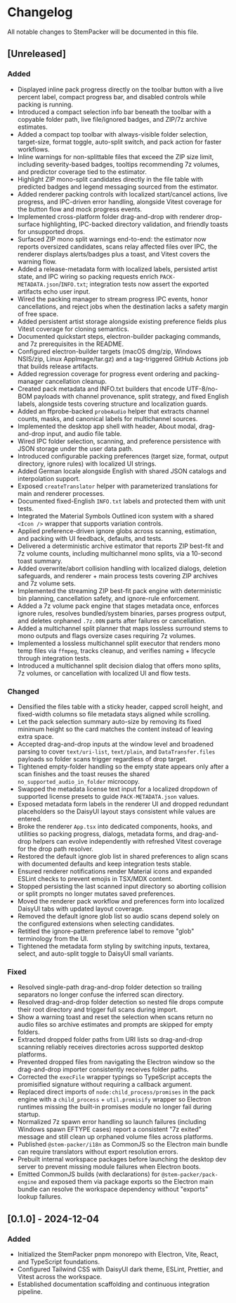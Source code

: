 # Changelog

All notable changes to StemPacker will be documented in this file.

## [Unreleased]
### Added
- Displayed inline pack progress directly on the toolbar button with a live percent label,
  compact progress bar, and disabled controls while packing is running.
- Introduced a compact selection info bar beneath the toolbar with a copyable folder path,
  live file/ignored badges, and ZIP/7z archive estimates.
- Added a compact top toolbar with always-visible folder selection, target-size, format toggle,
  auto-split switch, and pack action for faster workflows.
- Inline warnings for non-splittable files that exceed the ZIP size limit, including severity-based
  badges, tooltips recommending 7z volumes, and predictor coverage tied to the estimator.
- Highlight ZIP mono-split candidates directly in the file table with predicted badges and
  legend messaging sourced from the estimator.
- Added renderer packing controls with localized start/cancel actions, live progress, and IPC-driven
  error handling, alongside Vitest coverage for the button flow and mock progress events.
- Implemented cross-platform folder drag-and-drop with renderer drop-surface highlighting, IPC-backed
  directory validation, and friendly toasts for unsupported drops.
- Surfaced ZIP mono split warnings end-to-end: the estimator now reports oversized candidates,
  scans relay affected files over IPC, the renderer displays alerts/badges plus a toast, and
  Vitest covers the warning flow.
- Added a release-metadata form with localized labels, persisted artist state, and IPC wiring so
  packing requests enrich `PACK-METADATA.json`/`INFO.txt`; integration tests now assert the
  exported artifacts echo user input.
- Wired the packing manager to stream progress IPC events, honor cancellations, and reject jobs
  when the destination lacks a safety margin of free space.
- Added persistent artist storage alongside existing preference fields plus Vitest coverage for
  cloning semantics.
- Documented quickstart steps, electron-builder packaging commands, and 7z prerequisites in the
  README.
- Configured electron-builder targets (macOS dmg/zip, Windows NSIS/zip, Linux AppImage/tar.gz) and
  a tag-triggered GitHub Actions job that builds release artifacts.
- Added regression coverage for progress event ordering and packing-manager cancellation cleanup.
- Created pack metadata and INFO.txt builders that encode UTF-8/no-BOM payloads with channel provenance, split strategy,
  and fixed English labels, alongside tests covering structure and localization guards.
- Added an ffprobe-backed `probeAudio` helper that extracts channel counts, masks, and canonical labels for multichannel
  sources.
- Implemented the desktop app shell with header, About modal, drag-and-drop input, and audio file table.
- Wired IPC folder selection, scanning, and preference persistence with JSON storage under the user data path.
- Introduced configurable packing preferences (target size, format, output directory, ignore rules) with localized UI strings.
- Added German locale alongside English with shared JSON catalogs and interpolation support.
- Exposed `createTranslator` helper with parameterized translations for main and renderer processes.
- Documented fixed-English `INFO.txt` labels and protected them with unit tests.
- Integrated the Material Symbols Outlined icon system with a shared `<Icon />` wrapper that supports variation controls.
- Applied preference-driven ignore globs across scanning, estimation, and packing with UI feedback, defaults, and tests.
- Delivered a deterministic archive estimator that reports ZIP best-fit and 7z volume counts, including multichannel mono splits, via a 10-second toast summary.
- Added overwrite/abort collision handling with localized dialogs, deletion safeguards, and renderer + main process tests covering ZIP archives and 7z volume sets.
- Implemented the streaming ZIP best-fit pack engine with deterministic bin planning, cancellation safety, and ignore-rule enforcement.
- Added a 7z volume pack engine that stages metadata once, enforces ignore rules, resolves bundled/system binaries, parses progress output, and deletes orphaned `.7z.00N` parts after failures or cancellation.
- Added a multichannel split planner that maps lossless surround stems to mono outputs and flags oversize cases requiring 7z volumes.
- Implemented a lossless multichannel split executor that renders mono temp files via `ffmpeg`, tracks cleanup, and verifies naming + lifecycle through integration tests.
- Introduced a multichannel split decision dialog that offers mono splits, 7z volumes, or cancellation with localized UI and flow tests.

### Changed
- Densified the files table with a sticky header, capped scroll height, and fixed-width columns
  so file metadata stays aligned while scrolling.
- Let the pack selection summary auto-size by removing its fixed minimum height so the card matches
  the content instead of leaving extra space.
- Accepted drag-and-drop inputs at the window level and broadened parsing to cover `text/uri-list`,
  `text/plain`, and `DataTransfer.files` payloads so folder scans trigger regardless of drop target.
- Tightened empty-folder handling so the empty state appears only after a scan finishes and the
  toast reuses the shared `no_supported_audio_in_folder` microcopy.
- Swapped the metadata license text input for a localized dropdown of supported license presets
  to guide `PACK-METADATA.json` values.
- Exposed metadata form labels in the renderer UI and dropped redundant placeholders so the
  DaisyUI layout stays consistent while values are entered.
- Broke the renderer `App.tsx` into dedicated components, hooks, and utilities so packing progress,
  dialogs, metadata forms, and drag-and-drop helpers can evolve independently with refreshed
  Vitest coverage for the drop path resolver.
- Restored the default ignore glob list in shared preferences to align scans with documented
  defaults and keep integration tests stable.
- Ensured renderer notifications render Material icons and expanded ESLint checks to prevent emojis in TSX/MDX content.
- Stopped persisting the last scanned input directory so aborting collision or split prompts no longer mutates saved preferences.
- Moved the renderer pack workflow and preferences form into localized DaisyUI tabs with updated layout coverage.
- Removed the default ignore glob list so audio scans depend solely on the configured extensions when selecting candidates.
- Retitled the ignore-pattern preference label to remove "glob" terminology from the UI.
- Tightened the metadata form styling by switching inputs, textarea, select, and auto-split toggle to DaisyUI small variants.

### Fixed
- Resolved single-path drag-and-drop folder detection so trailing separators no longer
  confuse the inferred scan directory.
- Resolved drag-and-drop folder detection so nested file drops compute their root directory and
  trigger full scans during import.
- Show a warning toast and reset the selection when scans return no audio files so archive estimates
  and prompts are skipped for empty folders.
- Extracted dropped folder paths from URI lists so drag-and-drop scanning reliably receives
  directories across supported desktop platforms.
- Prevented dropped files from navigating the Electron window so the drag-and-drop importer
  consistently receives folder paths.
- Corrected the `execFile` wrapper typings so TypeScript accepts the promisified
  signature without requiring a callback argument.
- Replaced direct imports of `node:child_process/promises` in the pack engine with a
  `child_process` + `util.promisify` wrapper so Electron runtimes missing the
  built-in promises module no longer fail during startup.
- Normalized 7z spawn error handling so launch failures (including Windows spawn EFTYPE cases) report a consistent "7z exited"
  message and still clean up orphaned volume files across platforms.
- Published `@stem-packer/i18n` as CommonJS so the Electron main bundle can require translators without export resolution errors.
- Prebuilt internal workspace packages before launching the desktop dev server to prevent missing module failures when Electron boots.
- Emitted CommonJS builds (with declarations) for `@stem-packer/pack-engine` and exposed them via package exports so the Electron
  main bundle can resolve the workspace dependency without "exports" lookup failures.

## [0.1.0] - 2024-12-04
### Added
- Initialized the StemPacker pnpm monorepo with Electron, Vite, React, and TypeScript foundations.
- Configured Tailwind CSS with DaisyUI dark theme, ESLint, Prettier, and Vitest across the workspace.
- Established documentation scaffolding and continuous integration pipeline.
